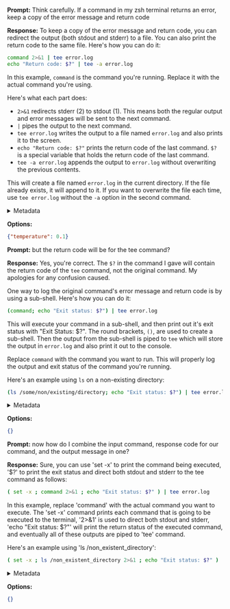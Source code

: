 **Prompt:**
Think carefully. If a command in my zsh terminal returns an error, keep a copy of the error message and return code

**Response:**
To keep a copy of the error message and return code, you can redirect the output (both stdout and stderr) to a file. You can also print the return code to the same file. Here's how you can do it:

```bash
command 2>&1 | tee error.log
echo "Return code: $?" | tee -a error.log
```

In this example, `command` is the command you're running. Replace it with the actual command you're using.

Here's what each part does:

- `2>&1` redirects stderr (2) to stdout (1). This means both the regular output and error messages will be sent to the next command.
- `|` pipes the output to the next command.
- `tee error.log` writes the output to a file named `error.log` and also prints it to the screen.
- `echo "Return code: $?"` prints the return code of the last command. `$?` is a special variable that holds the return code of the last command.
- `tee -a error.log` appends the output to `error.log` without overwriting the previous contents.

This will create a file named `error.log` in the current directory. If the file already exists, it will append to it. If you want to overwrite the file each time, use `tee error.log` without the `-a` option in the second command.

<details><summary>Metadata</summary>

- Duration: 21639 ms
- Datetime: 2023-08-27T11:12:55.852937
- Model: gpt-4-0613

</details>

**Options:**
```json
{"temperature": 0.1}
```

**Prompt:**
but the return code will be for the tee command?

**Response:**
Yes, you're correct. The `$?` in the command I gave will contain the return code of the `tee` command, not the original command. My apologies for any confusion caused.

One way to log the original command's error message and return code is by using a sub-shell. Here's how you can do it:

```bash
(command; echo "Exit status: $?") | tee error.log
```

This will execute your command in a sub-shell, and then print out it's exit status with "Exit Status: $?". The round brackets, `()`, are used to create a sub-shell. Then the output from the sub-shell is piped to `tee` which will store the output in `error.log` and also print it out to the console.

Replace `command` with the command you want to run. This will properly log the output and exit status of the command you're running.

Here's an example using `ls` on a non-existing directory:

```bash
(ls /some/non/existing/directory; echo "Exit status: $?") | tee error.log
```

<details><summary>Metadata</summary>

- Duration: 13796 ms
- Datetime: 2023-08-27T11:18:00.572145
- Model: gpt-4-0613

</details>

**Options:**
```json
{}
```

**Prompt:**
now how do I combine the input command, response code for our command, and the output message in one?

**Response:**
Sure, you can use 'set -x' to print the command being executed, '$?' to print the exit status and direct both stdout and stderr to the tee command as follows:

```bash
( set -x ; command 2>&1 ; echo "Exit status: $?" ) | tee error.log
```

In this example, replace 'command' with the actual command you want to execute. The 'set -x' command prints each command that is going to be executed to the terminal, '2>&1' is used to direct both stdout and stderr, 'echo "Exit status: $?"' will print the return status of the executed command, and eventually all of these outputs are piped to 'tee' command.

Here's an example using 'ls /non_existent_directory':

```bash
( set -x ; ls /non_existent_directory 2>&1 ; echo "Exit status: $?" ) | tee error.log
```

<details><summary>Metadata</summary>

- Duration: 12656 ms
- Datetime: 2023-08-27T11:20:45.483463
- Model: gpt-4-0613

</details>

**Options:**
```json
{}
```

